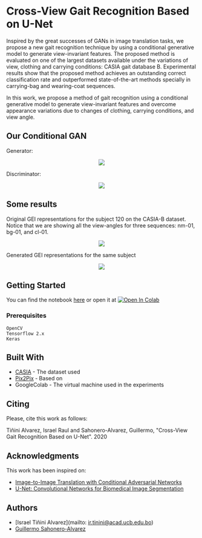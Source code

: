 # Cross-View Gait Recognition Based on U-Net

Inspired by the great successes of GANs in image translation tasks, we propose a new gait recognition technique by using a conditional generative model to generate view-invariant features. The proposed method is evaluated on one of the largest datasets available under the variations of view, clothing and carrying conditions: CASIA gait database B. Experimental results show that the proposed method achieves an outstanding correct classification rate and outperformed state-of-the-art methods specially in carrying-bag and wearing-coat sequences. 

In this work, we propose a method of gait recognition using a conditional generative model to generate view-invariant features and overcome appearance variations due to changes of clothing, carrying conditions, and view angle. 

## Our Conditional GAN
Generator:
<center><img src='https://gitlab.com/IsRaTiAl/gait/raw/master/Images/U-Gait2.svg'/></center>

Discriminator:
<center><img src='https://gitlab.com/IsRaTiAl/gait/raw/master/Images/Discriminator3.svg'/></center>


## Some results
Original GEI representations for the subject 120 on the CASIA-B dataset. Notice that we are showing all the view-angles for three sequences: nm-01, bg-01, and cl-01.
<figure>
<center>
<img src='https://gitlab.com/IsRaTiAl/gait/raw/master/Images/Subject120OriginalGEI.png'/></center>
</figure>

Generated GEI representations for the same subject
<figure>
<center>
<img src='https://gitlab.com/IsRaTiAl/gait/raw/master/Images/Subject120GeneratedGEI.png'/></center>
</figure>

## Getting Started

You can find the notebook [here](https://gitlab.com/IsRaTiAl/gait/blob/master/Gait_U-Net_.ipynb) or open it at 
[![Open In Colab](https://colab.research.google.com/assets/colab-badge.svg)](https://colab.research.google.com/drive/1GXSScKJ5uOJLZ-9aseO3vXLYen_DLJ9p#scrollTo=E-fqvapSsdie&forceEdit=true&sandboxMode=true)

### Prerequisites

```
OpenCV
Tensorflow 2.x
Keras
```

## Built With

* [CASIA](http://www.cbsr.ia.ac.cn/english/Gait%20Databases.asp) - The dataset used
* [Pix2Pix](https://www.tensorflow.org/tutorials/generative/pix2pix) - Based on
* GoogleColab - The virtual machine used in the experiments 

## Citing

Please, cite this work as follows:

Tiñini Alvarez, Israel Raul and Sahonero-Alvarez, Guillermo, "Cross-View Gait Recognition Based on U-Net". 2020


## Acknowledgments

This work has been inspired on: 
* [Image-to-Image Translation with Conditional Adversarial Networks](https://arxiv.org/abs/1611.07004)
* [U-Net: Convolutional Networks for Biomedical Image Segmentation](https://arxiv.org/abs/1505.04597)

## Authors
* [Israel Tiñini Alvarez](mailto: ir.tinini@acad.ucb.edu.bo)
* [Guillermo Sahonero-Alvarez](https://www.imt.ucb.edu.bo/cidimec/people/sahonero/)